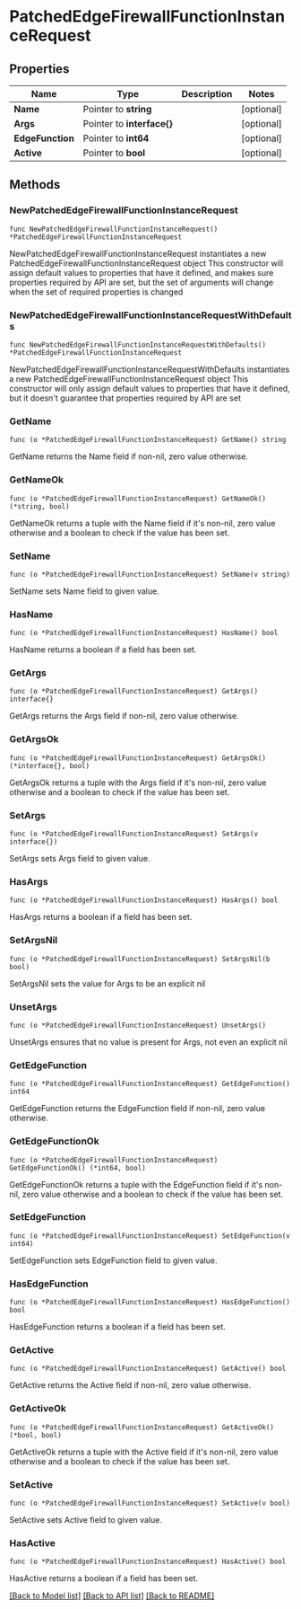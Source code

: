 # PatchedEdgeFirewallFunctionInstanceRequest

## Properties

Name | Type | Description | Notes
------------ | ------------- | ------------- | -------------
**Name** | Pointer to **string** |  | [optional] 
**Args** | Pointer to **interface{}** |  | [optional] 
**EdgeFunction** | Pointer to **int64** |  | [optional] 
**Active** | Pointer to **bool** |  | [optional] 

## Methods

### NewPatchedEdgeFirewallFunctionInstanceRequest

`func NewPatchedEdgeFirewallFunctionInstanceRequest() *PatchedEdgeFirewallFunctionInstanceRequest`

NewPatchedEdgeFirewallFunctionInstanceRequest instantiates a new PatchedEdgeFirewallFunctionInstanceRequest object
This constructor will assign default values to properties that have it defined,
and makes sure properties required by API are set, but the set of arguments
will change when the set of required properties is changed

### NewPatchedEdgeFirewallFunctionInstanceRequestWithDefaults

`func NewPatchedEdgeFirewallFunctionInstanceRequestWithDefaults() *PatchedEdgeFirewallFunctionInstanceRequest`

NewPatchedEdgeFirewallFunctionInstanceRequestWithDefaults instantiates a new PatchedEdgeFirewallFunctionInstanceRequest object
This constructor will only assign default values to properties that have it defined,
but it doesn't guarantee that properties required by API are set

### GetName

`func (o *PatchedEdgeFirewallFunctionInstanceRequest) GetName() string`

GetName returns the Name field if non-nil, zero value otherwise.

### GetNameOk

`func (o *PatchedEdgeFirewallFunctionInstanceRequest) GetNameOk() (*string, bool)`

GetNameOk returns a tuple with the Name field if it's non-nil, zero value otherwise
and a boolean to check if the value has been set.

### SetName

`func (o *PatchedEdgeFirewallFunctionInstanceRequest) SetName(v string)`

SetName sets Name field to given value.

### HasName

`func (o *PatchedEdgeFirewallFunctionInstanceRequest) HasName() bool`

HasName returns a boolean if a field has been set.

### GetArgs

`func (o *PatchedEdgeFirewallFunctionInstanceRequest) GetArgs() interface{}`

GetArgs returns the Args field if non-nil, zero value otherwise.

### GetArgsOk

`func (o *PatchedEdgeFirewallFunctionInstanceRequest) GetArgsOk() (*interface{}, bool)`

GetArgsOk returns a tuple with the Args field if it's non-nil, zero value otherwise
and a boolean to check if the value has been set.

### SetArgs

`func (o *PatchedEdgeFirewallFunctionInstanceRequest) SetArgs(v interface{})`

SetArgs sets Args field to given value.

### HasArgs

`func (o *PatchedEdgeFirewallFunctionInstanceRequest) HasArgs() bool`

HasArgs returns a boolean if a field has been set.

### SetArgsNil

`func (o *PatchedEdgeFirewallFunctionInstanceRequest) SetArgsNil(b bool)`

 SetArgsNil sets the value for Args to be an explicit nil

### UnsetArgs
`func (o *PatchedEdgeFirewallFunctionInstanceRequest) UnsetArgs()`

UnsetArgs ensures that no value is present for Args, not even an explicit nil
### GetEdgeFunction

`func (o *PatchedEdgeFirewallFunctionInstanceRequest) GetEdgeFunction() int64`

GetEdgeFunction returns the EdgeFunction field if non-nil, zero value otherwise.

### GetEdgeFunctionOk

`func (o *PatchedEdgeFirewallFunctionInstanceRequest) GetEdgeFunctionOk() (*int64, bool)`

GetEdgeFunctionOk returns a tuple with the EdgeFunction field if it's non-nil, zero value otherwise
and a boolean to check if the value has been set.

### SetEdgeFunction

`func (o *PatchedEdgeFirewallFunctionInstanceRequest) SetEdgeFunction(v int64)`

SetEdgeFunction sets EdgeFunction field to given value.

### HasEdgeFunction

`func (o *PatchedEdgeFirewallFunctionInstanceRequest) HasEdgeFunction() bool`

HasEdgeFunction returns a boolean if a field has been set.

### GetActive

`func (o *PatchedEdgeFirewallFunctionInstanceRequest) GetActive() bool`

GetActive returns the Active field if non-nil, zero value otherwise.

### GetActiveOk

`func (o *PatchedEdgeFirewallFunctionInstanceRequest) GetActiveOk() (*bool, bool)`

GetActiveOk returns a tuple with the Active field if it's non-nil, zero value otherwise
and a boolean to check if the value has been set.

### SetActive

`func (o *PatchedEdgeFirewallFunctionInstanceRequest) SetActive(v bool)`

SetActive sets Active field to given value.

### HasActive

`func (o *PatchedEdgeFirewallFunctionInstanceRequest) HasActive() bool`

HasActive returns a boolean if a field has been set.


[[Back to Model list]](../README.md#documentation-for-models) [[Back to API list]](../README.md#documentation-for-api-endpoints) [[Back to README]](../README.md)


